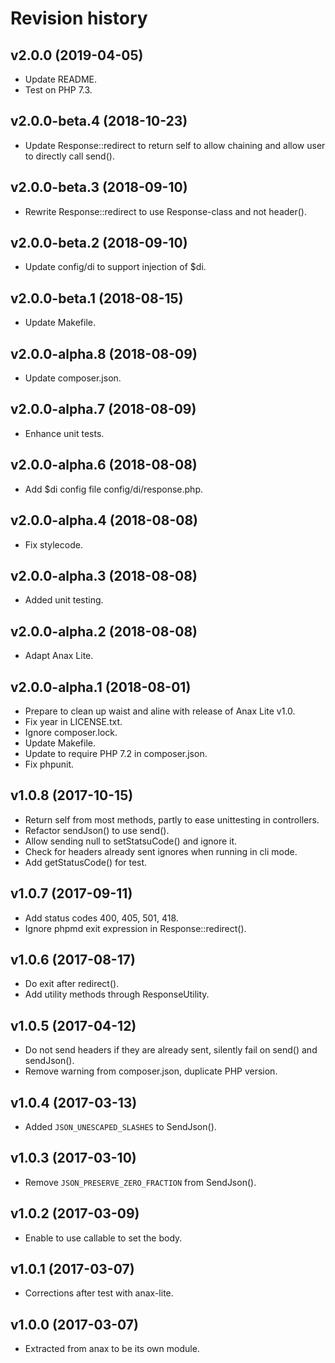 Revision history
=================================



v2.0.0 (2019-04-05)
---------------------------------

* Update README.
* Test on PHP 7.3.



v2.0.0-beta.4 (2018-10-23)
---------------------------------

* Update Response::redirect to return self to allow chaining and allow user to directly call send().



v2.0.0-beta.3 (2018-09-10)
---------------------------------

* Rewrite Response::redirect to use Response-class and not header().



v2.0.0-beta.2 (2018-09-10)
---------------------------------

* Update config/di to support injection of $di.



v2.0.0-beta.1 (2018-08-15)
---------------------------------

* Update Makefile.



v2.0.0-alpha.8 (2018-08-09)
---------------------------------

* Update composer.json.



v2.0.0-alpha.7 (2018-08-09)
---------------------------------

* Enhance unit tests.



v2.0.0-alpha.6 (2018-08-08)
---------------------------------

* Add $di config file config/di/response.php.



v2.0.0-alpha.4 (2018-08-08)
---------------------------------

* Fix stylecode.



v2.0.0-alpha.3 (2018-08-08)
---------------------------------

* Added unit testing.



v2.0.0-alpha.2 (2018-08-08)
---------------------------------

* Adapt Anax Lite.



v2.0.0-alpha.1 (2018-08-01)
---------------------------------

* Prepare to clean up waist and aline with release of Anax Lite v1.0.
* Fix year in LICENSE.txt.
* Ignore composer.lock.
* Update Makefile.
* Update to require PHP 7.2 in composer.json.
* Fix phpunit.



v1.0.8 (2017-10-15)
---------------------------------

* Return self from most methods, partly to ease unittesting in controllers.
* Refactor sendJson() to use send().
* Allow sending null to setStatsuCode() and ignore it.
* Check for headers already sent ignores when running in cli mode.
* Add getStatusCode() for test.



v1.0.7 (2017-09-11)
---------------------------------

* Add status codes 400, 405, 501, 418.
* Ignore phpmd exit expression in Response::redirect().



v1.0.6 (2017-08-17)
---------------------------------

* Do exit after redirect().
* Add utility methods through ResponseUtility.



v1.0.5 (2017-04-12)
---------------------------------

* Do not send headers if they are already sent, silently fail on send() and sendJson().
* Remove warning from composer.json, duplicate PHP version.



v1.0.4 (2017-03-13)
---------------------------------

* Added `JSON_UNESCAPED_SLASHES` to SendJson().



v1.0.3 (2017-03-10)
---------------------------------

* Remove `JSON_PRESERVE_ZERO_FRACTION` from SendJson().



v1.0.2 (2017-03-09)
---------------------------------

* Enable to use callable to set the body.



v1.0.1 (2017-03-07)
---------------------------------

* Corrections after test with anax-lite.



v1.0.0 (2017-03-07)
---------------------------------

* Extracted from anax to be its own module.
